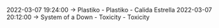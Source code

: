 2022-03-07 19:24:00 -> Plastiko - Plastiko - Calida Estrella
2022-03-07 20:12:00 -> System of a Down - Toxicity - Toxicity
